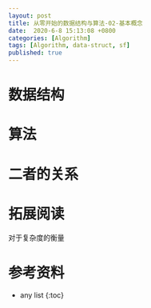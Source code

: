 ```yaml
---
layout: post
title: 从零开始的数据结构与算法-02-基本概念
date:  2020-6-8 15:13:08 +0800
categories: [Algorithm]
tags: [Algorithm, data-struct, sf]
published: true
---
```


# 数据结构

# 算法

# 二者的关系

# 拓展阅读

对于复杂度的衡量

# 参考资料



* any list
{:toc}